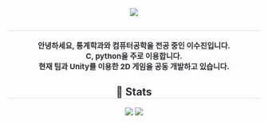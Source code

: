 <div align= "center">
    <img src="https://capsule-render.vercel.app/api?type=rounded&color=0:A2D2FF, 100:F0F8FF&height=120&text=JinHub&animation=&fontColor=000000&fontSize=40" />
    </div>
    <div align= "center"> 
    <h2 style="border-bottom: 1px solid #d8dee4; color: #282d33;">  </h2>  
    <div style="font-weight: 700; font-size: 15px; text-align: center; color: #282d33;"> 안녕하세요, 통계학과와 컴퓨터공학을 전공 중인 이수진입니다.<br/>C, python을 주로 이용합니다.<br/>현재 팀과 Unity를 이용한 2D 게임을 공동 개발하고 있습니다. </div> 
    </div>
    <div align= "center"> 
    <h2 style="border-bottom: 1px solid #d8dee4; color: #282d33;"> 🏅 Stats </h2> <div align= "center"> <img src="https://github-readme-stats.vercel.app/api?username=dansalt525&bg_color=180,00000000,&title_color=000000&text_color=000000"
         /> <img src="https://github-readme-stats.vercel.app/api/top-langs/?username=dansalt525&layout=compact&bg_color=180,00000000,&title_color=000000&text_color=000000"
           /> </div> 
    </div>
    
